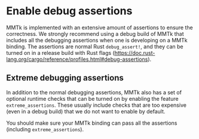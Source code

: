 # Enable debug assertions

MMTk is implemented with an extensive amount of assertions to ensure the correctness.
We strongly recommend using a debug build of MMTk that includes all the debugging assertions
when one is developing on a MMTk binding. The assertions are normal Rust `debug_assert!`,
and they can be turned on in a release build with Rust flags (https://doc.rust-lang.org/cargo/reference/profiles.html#debug-assertions).

## Extreme debugging assertions

In addition to the normal debugging assertions, MMTk also has a set of
optional runtime checks that can be turned on by enabling the feature `extreme_assertions`.
These usually include checks that are too expensive (even in a debug build) that we do not
want to enable by default.

You should make sure your MMTk binding can pass all the assertions (including `extreme_assertions`).
